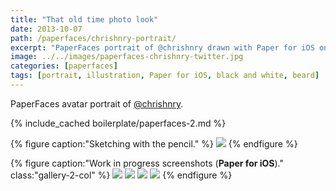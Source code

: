 ```yaml
---
title: "That old time photo look"
date: 2013-10-07
path: /paperfaces/chrishnry-portrait/
excerpt: "PaperFaces portrait of @chrishnry drawn with Paper for iOS on an iPad."
image: ../../images/paperfaces-chrishnry-twitter.jpg
categories: [paperfaces]
tags: [portrait, illustration, Paper for iOS, black and white, beard]
---
```


PaperFaces avatar portrait of <a href="https://twitter.com/chrishnry">@chrishnry</a>.

{% include_cached boilerplate/paperfaces-2.md %}

{% figure caption:"Sketching with the pencil." %}
[![](../../images/paperfaces-chrishnry-process-1-750.jpg)](../../images/paperfaces-chrishnry-process-1-lg.jpg)
{% endfigure %}

{% figure caption:"Work in progress screenshots (**Paper for iOS**)." class:"gallery-2-col" %}
[![](../../images/paperfaces-chrishnry-process-2-600.jpg)](../../images/paperfaces-chrishnry-process-2-lg.jpg)
[![](../../images/paperfaces-chrishnry-process-3-600.jpg)](../../images/paperfaces-chrishnry-process-3-lg.jpg)
[![](../../images/paperfaces-chrishnry-process-4-600.jpg)](../../images/paperfaces-chrishnry-process-4-lg.jpg)
[![](../../images/paperfaces-chrishnry-process-5-600.jpg)](../../images/paperfaces-chrishnry-process-5-lg.jpg)
{% endfigure %}
